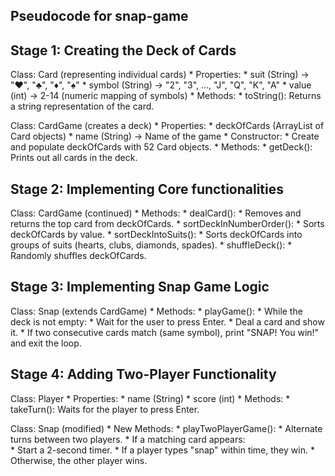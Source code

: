 ## Pseudocode for snap-game

## Stage 1: Creating the Deck of Cards

Class: Card  (representing individual cards)
     * Properties:
         * suit (String) → "♥", "♣", "♦", "♠" 
         * symbol (String) → "2", "3", ..., "J", "Q", "K", "A"
         * value (int) → 2-14 (numeric mapping of symbols)
     * Methods:
         * toString(): Returns a string representation of the card.

Class: CardGame (creates a deck)
     * Properties:
         * deckOfCards (ArrayList of Card objects)
         * name (String) → Name of the game
     * Constructor:
         * Create and populate deckOfCards with 52 Card objects.
     * Methods:
         * getDeck(): Prints out all cards in the deck.


## Stage 2: Implementing Core functionalities

Class: CardGame (continued)
     * Methods:
         * dealCard():
              * Removes and returns the top card from deckOfCards.
         * sortDeckInNumberOrder():
              * Sorts deckOfCards by value.
         * sortDeckIntoSuits():
              * Sorts deckOfCards into groups of suits (hearts, clubs, diamonds, spades).
         * shuffleDeck():
              * Randomly shuffles deckOfCards.


## Stage 3: Implementing Snap Game Logic

Class: Snap (extends CardGame)
     * Methods:
         * playGame():
              * While the deck is not empty:
                   * Wait for the user to press Enter.
                   * Deal a card and show it.
                   * If two consecutive cards match (same symbol), print "SNAP! You win!" and exit the loop.


## Stage 4: Adding Two-Player Functionality

Class: Player
     * Properties:
         * name (String)
         * score (int)
     * Methods:
         * takeTurn(): Waits for the player to press Enter.

Class: Snap (modified)
     * New Methods:
         * playTwoPlayerGame():
              * Alternate turns between two players.
              * If a matching card appears:   
                  * Start a 2-second timer.
                  * If a player types "snap" within time, they win.
                  * Otherwise, the other player wins.
